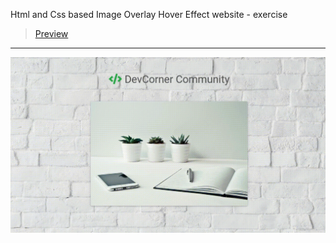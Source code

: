 Html and Css based Image Overlay Hover Effect website - exercise
> [Preview](https://r4nd3l.github.io/ImageOverlayHoverEffect/)
---

![ImageOverlayHoverEffect](https://github.com/r4nd3l/ImageOverlayHoverEffect/blob/master/img/sample.gif)
